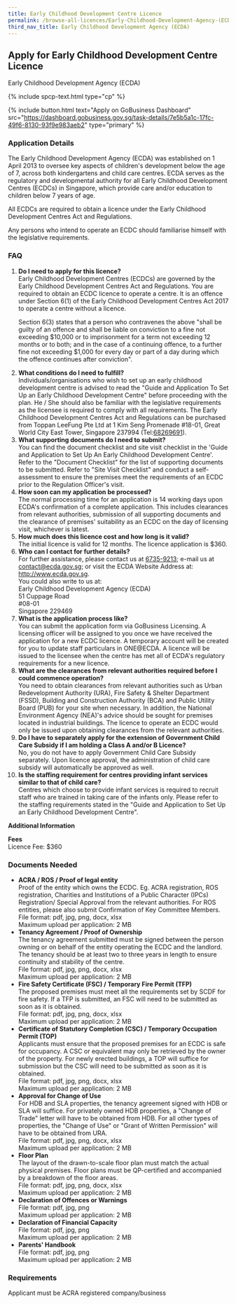 ```yaml
---
title: Early Childhood Development Centre Licence
permalink: /browse-all-licences/Early-Childhood-Development-Agency-(ECDA)/Early-Childhood-Development-Centre-Licence
third_nav_title: Early Childhood Development Agency (ECDA)
---
```


## Apply for Early Childhood Development Centre Licence

Early Childhood Development Agency (ECDA)

{% include spcp-text.html type="cp" %}

{% include button.html text="Apply on GoBusiness Dashboard" src="https://dashboard.gobusiness.gov.sg/task-details/7e5b5a1c-17fc-49f6-8130-93f9e983aeb2" type="primary" %}

<H3>Application Details</H3>

<p>The Early Childhood Development Agency (ECDA) was established on 1 April 2013 to oversee key aspects of children's development below the age of 7, across both kindergartens and child care centres. ECDA serves as the regulatory and developmental authority for all Early Childhood Development Centres (ECDCs) in Singapore, which provide care and/or education to children below 7 years of age.</p>
<p>All ECDCs are required to obtain a licence under the Early Childhood Development Centres Act and Regulations.</p>
<p>Any persons who intend to operate an ECDC should familiarise himself with the legislative requirements.</p>

<h3>FAQ</h3>
<ol>
<li><strong>Do I need to apply for this licence?</strong><br>
Early Childhood Development Centres (ECDCs) are governed by the Early Childhood Development Centres Act and Regulations. You are required to obtain an ECDC licence to operate a centre. It is an offence under Section 6(1) of the Early Childhood Development Centres Act 2017 to operate a centre without a licence.<br>
<p>Section 6(3) states that a person who contravenes the above "shall be guilty of an offence and shall be liable on conviction to a fine not exceeding $10,000 or to imprisonment for a term not exceeding 12 months or to both; and in the case of a continuing offence, to a further fine not exceeding $1,000 for every day or part of a day during which the offence continues after conviction".</p></li>


<li><strong>What conditions do I need to fulfill?</strong><br>
Individuals/organisations who wish to set up an early childhood development centre is advised to read the "Guide and Application To Set Up an Early Childhood Development Centre" before proceeding with the plan. He / She should also be familiar with the legislative requirements as the licensee is required to comply with all requirements. The Early Childhood Development Centres Act and Regulations can be purchased from Toppan LeeFung Pte Ltd at 1 Kim Seng Promenade #18-01, Great World City East Tower, Singapore 237994 (Tel:<a href="tel:+6568269691">68269691</a>).</li>

<li><strong>What supporting documents do I need to submit?</strong><br>
You can find the document checklist and site visit checklist in the 'Guide and Application to Set Up An Early Childhood Development Centre'. Refer to the "Document Checklist" for the list of supporting documents to be submitted. Refer to "Site Visit Checklist" and conduct a self-assessment to ensure the premises meet the requirements of an ECDC prior to the Regulation Officer's visit.</li>


<li><strong>How soon can my application be processed?</strong><br>
The normal processing time for an application is 14 working days upon ECDA's confirmation of a complete application. This includes clearances from relevant authorities, submission of all supporting documents and the clearance of premises' suitability as an ECDC on the day of licensing visit, whichever is latest.</li>

<li><strong>How much does this licence cost and how long is it valid?</strong><br>
The initial licence is valid for 12 months. The licence application is $360.</li>


<li><strong>Who can I contact for further details?</strong><br>
For further assistance, please contact us at <a href="tel:+6567359213">6735-9213</a>; e-mail us at <a href="mailto:contact@ecda.gov.sg">contact@ecda.gov.sg</a>; or visit the ECDA Website Address at:<br> <a href="http://www.ecda.gov.sg" target="_blank" rel="noopener">http://www.ecda.gov.sg</a>.<br> You could also write to us at:<br>
Early Childhood Development Agency (ECDA)<br>
51 Cuppage Road<br>
#08-01<br>
Singapore 229469</li>

<li><strong>What is the application process like?</strong><br>
You can submit the application form via GoBusiness Licensing. A licensing officer will be assigned to you once we have received the application for a new ECDC licence. A temporary account will be created for you to update staff particulars in ONE@ECDA. A licence will be issued to the licensee when the centre has met all of ECDA's regulatory requirements for a new licence.</li>

<li><strong>What are the clearances from relevant authorities required before I could commence operation?</strong><br>
You need to obtain clearances from relevant authorities such as Urban Redevelopment Authority (URA), Fire Safety & Shelter Department (FSSD), Building and Construction Authority (BCA) and Public Utility Board (PUB) for your site when necessary. In addition, the National Environment Agency (NEA)'s advice should be sought for premises located in industrial buildings. The licence to operate an ECDC would only be issued upon obtaining clearances from the relevant authorities.</li>

<li><strong>Do I have to separately apply for the extension of Government Child Care Subsidy if I am holding a Class A and/or B Licence?</strong><br>
No, you do not have to apply Government Child Care Subsidy separately. Upon licence approval, the administration of child care subsidy will automatically be approved as well.</li>

<li><strong>Is the staffing requirement for centres providing infant services similar to that of child care?</strong><br>
Centres which choose to provide infant services is required to recruit staff who are trained in taking care of the infants only. Please refer to the staffing requirements stated in the "Guide and Application to Set Up an Early Childhood Development Centre".</li>
</ol>


<strong>Additional Information</strong>

<p><strong>Fees</strong><br>
Licence Fee: $360</p>

<H3>Documents Needed</H3>

<ul>
<li><strong>ACRA / ROS / Proof of legal entity</strong><br>
Proof of the entity which owns the ECDC. Eg. ACRA registration, ROS registration, Charities and Institutions of a Public Character (IPCs) Registration/ Special Approval from the relevant authorities. For ROS entities, please also submit Confirmation of Key Committee Members.
<br>File format: pdf, jpg, png, docx, xlsx
<br>Maximum upload per application: 2 MB
</li>

<li><strong>Tenancy Agreement / Proof of Ownership</strong><br>
The tenancy agreement submitted must be signed between the person owning or on behalf of the entity operating the ECDC and the landlord. The tenancy should be at least two to three years in length to ensure continuity and stability of the centre.
<br>File format: pdf, jpg, png, docx, xlsx
<br>Maximum upload per application: 2 MB
</li>

<li><strong>Fire Safety Certificate (FSC) / Temporary Fire Permit (TFP)</strong><br>
The proposed premises must meet all the requirements set by SCDF for fire safety. If a TFP is submitted, an FSC will need to be submitted as soon as it is obtained.
<br>File format: pdf, jpg, png, docx, xlsx
<br>Maximum upload per application: 2 MB</li>

<li><strong>Certificate of Statutory Completion (CSC) / Temporary Occupation Permit (TOP)</strong><br>
Applicants must ensure that the proposed premises for an ECDC is safe for occupancy. A CSC or equivalent may only be retrieved by the owner of the property. For newly erected buildings, a TOP will suffice for submission but the CSC will need to be submitted as soon as it is obtained.
<br>File format: pdf, jpg, png, docx, xlsx
<br>Maximum upload per application: 2 MB</li>

<li><strong>Approval for Change of Use</strong><br>
For HDB and SLA properties, the tenancy agreement signed with HDB or SLA will suffice. For privately owned HDB properties, a "Change of Trade" letter will have to be obtained from HDB. For all other types of properties, the "Change of Use" or "Grant of Written Permission" will have to be obtained from URA.
<br>File format: pdf, jpg, png, docx, xlsx
<br>Maximum upload per application: 2 MB</li>
<li><strong>Floor Plan</strong><br>
The layout of the drawn-to-scale floor plan must match the actual physical premises. Floor plans must be QP-certified and accompanied by a breakdown of the floor areas.
<br>File format: pdf, jpg, png, docx, xlsx
<br>Maximum upload per application: 2 MB</li>
<li><strong>Declaration of Offences or Warnings</strong>
<br>File format: pdf, jpg, png
<br>Maximum upload per application: 2 MB</li>
<li><strong>Declaration of Financial Capacity</strong>
<br>File format: pdf, jpg, png
<br>Maximum upload per application: 2 MB</li>
<li><strong>Parents' Handbook</strong>
<br>File format: pdf, jpg, png
<br>Maximum upload per application: 2 MB</li>
</ul>

<H3>Requirements</H3>

Applicant must be ACRA registered company/business

